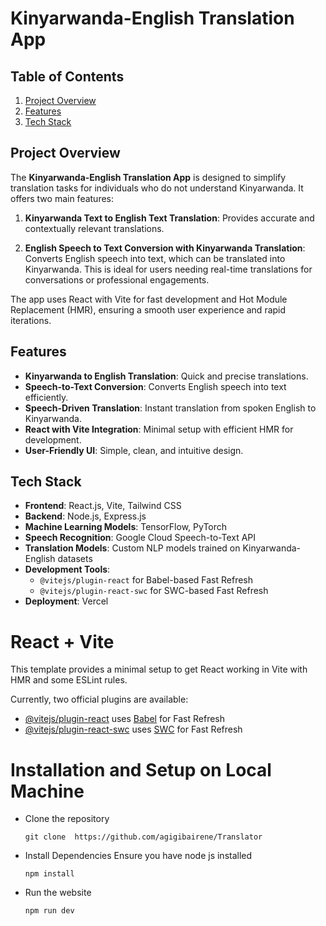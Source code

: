 # Kinyarwanda-English Translation App
## Table of Contents
1. [Project Overview](#project-overview)
2. [Features](#features)
3. [Tech Stack](#tech-stack)

## Project Overview
The **Kinyarwanda-English Translation App** is designed to simplify translation tasks for individuals who do not understand Kinyarwanda. It offers two main features:

1. **Kinyarwanda Text to English Text Translation**: Provides accurate and contextually relevant translations.

2. **English Speech to Text Conversion with Kinyarwanda Translation**: Converts English speech into text, which can be translated into Kinyarwanda. This is ideal for users needing real-time translations for conversations or professional engagements.

The app uses React with Vite for fast development and Hot Module Replacement (HMR), ensuring a smooth user experience and rapid iterations.

## Features
- **Kinyarwanda to English Translation**: Quick and precise translations.
- **Speech-to-Text Conversion**: Converts English speech into text efficiently.
- **Speech-Driven Translation**: Instant translation from spoken English to Kinyarwanda.
- **React with Vite Integration**: Minimal setup with efficient HMR for development.
- **User-Friendly UI**: Simple, clean, and intuitive design.

## Tech Stack
- **Frontend**: React.js, Vite, Tailwind CSS
- **Backend**: Node.js, Express.js
- **Machine Learning Models**: TensorFlow, PyTorch
- **Speech Recognition**: Google Cloud Speech-to-Text API
- **Translation Models**: Custom NLP models trained on Kinyarwanda-English datasets
- **Development Tools**:
  - ```@vitejs/plugin-react``` for Babel-based Fast Refresh
  - ```@vitejs/plugin-react-swc``` for SWC-based Fast Refresh
- **Deployment**: Vercel

# React + Vite

This template provides a minimal setup to get React working in Vite with HMR and some ESLint rules.

Currently, two official plugins are available:

- [@vitejs/plugin-react](https://github.com/vitejs/vite-plugin-react/blob/main/packages/plugin-react/README.md) uses [Babel](https://babeljs.io/) for Fast Refresh
- [@vitejs/plugin-react-swc](https://github.com/vitejs/vite-plugin-react-swc) uses [SWC](https://swc.rs/) for Fast Refresh

# Installation and Setup on Local Machine
  - Clone the repository
     ```
     git clone  https://github.com/agigibairene/Translator
     ```
  - Install Dependencies
      Ensure you have node js installed
      ```
      npm install
      ```
   - Run the website
     ```
     npm run dev
     ```




